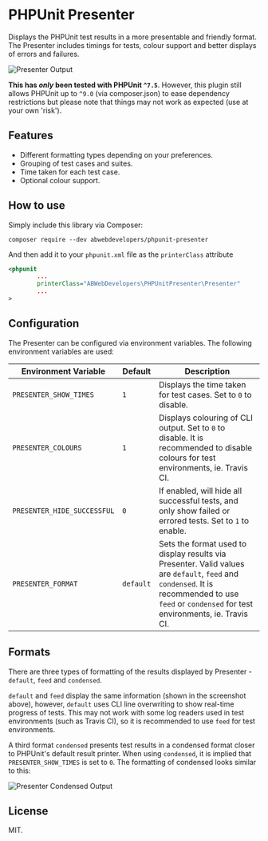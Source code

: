 # PHPUnit Presenter

Displays the PHPUnit test results in a more presentable and friendly format. The Presenter includes timings for tests,
colour support and better displays of errors and failures.

![Presenter Output](https://abweb.com.au/img/presenter.png)

**This has _only_ been tested with PHPUnit `^7.5`**. However, this plugin still allows PHPUnit up to `^9.0` (via composer.json) to ease dependency restrictions but please note that things may not work as expected (use at your own 'risk').

## Features

- Different formatting types depending on your preferences.
- Grouping of test cases and suites.
- Time taken for each test case.
- Optional colour support.

## How to use

Simply include this library via Composer:

```
composer require --dev abwebdevelopers/phpunit-presenter
```

And then add it to your `phpunit.xml` file as the `printerClass` attribute

```xml
<phpunit
        ...
        printerClass="ABWebDevelopers\PHPUnitPresenter\Presenter"
        ...
>
```

## Configuration

The Presenter can be configured via environment variables. The following environment variables are used:

Environment Variable | Default | Description
---------------------|---------|------------
`PRESENTER_SHOW_TIMES` | `1` | Displays the time taken for test cases. Set to `0` to disable.
`PRESENTER_COLOURS` | `1` | Displays colouring of CLI output. Set to `0` to disable. It is recommended to disable colours for test environments, ie. Travis CI.
`PRESENTER_HIDE_SUCCESSFUL` | `0` | If enabled, will hide all successful tests, and only show failed or errored tests. Set to `1` to enable.
`PRESENTER_FORMAT` | `default` | Sets the format used to display results via Presenter. Valid values are `default`, `feed` and `condensed`. It is recommended to use `feed` or `condensed` for test environments, ie. Travis CI.

## Formats

There are three types of formatting of the results displayed by Presenter - `default`, `feed` and `condensed`.

`default` and `feed` display the same information (shown in the screenshot above), however, `default` uses CLI line overwriting to show real-time progress of tests. This may not work with some log readers used in test environments (such as Travis CI), so it is recommended to use `feed` for test environments.

A third format `condensed` presents test results in a condensed format closer to PHPUnit's default result printer. When using `condensed`, it is implied that `PRESENTER_SHOW_TIMES` is set to `0`. The formatting of condensed looks similar to this:

![Presenter Condensed Output](https://abweb.com.au/img/presenter-condensed.png)

## License

MIT.